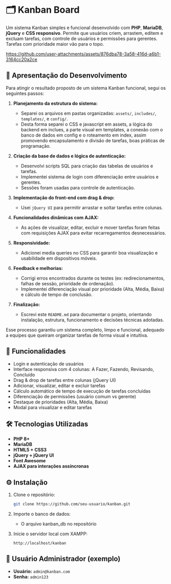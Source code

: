 # 🗂️ Kanban Board

Um sistema Kanban simples e funcional desenvolvido com **PHP**, **MariaDB**, **jQuery** e **CSS responsivo**. Permite que usuários criem, arrastem, editem e excluam tarefas, com controle de usuários e permissões para gerentes. Tarefas com prioridade maior vão para o topo.


https://github.com/user-attachments/assets/876dba78-3a58-416d-a6b1-3164cc20a2ce


## 🧾 Apresentação do Desenvolvimento

Para atingir o resultado proposto de um sistema Kanban funcional, segui os seguintes passos:

1. **Planejamento da estrutura do sistema:**

   - Separei os arquivos em pastas organizadas: `assets/`, `includes/`, `templates/`, e `config/`.
   - Desta forma separei o CSS e javascript em assets, a lógica do backend em inclues, a parte visual em templates, a conexão com o banco de dados em config e o roteamento em index, assim promovendo encapsulamento e divisão de tarefas, boas práticas de programação.

2. **Criação da base de dados e lógica de autenticação:**

   - Desenvolvi scripts SQL para criação das tabelas de usuários e tarefas.
   - Implementei sistema de login com diferenciação entre usuários e gerentes.
   - Sessões foram usadas para controle de autenticação.

3. **Implementação do front-end com drag & drop:**

   - Usei `jQuery UI` para permitir arrastar e soltar tarefas entre colunas.

4. **Funcionalidades dinâmicas com AJAX:**

   - As ações de visualizar, editar, excluir e mover tarefas foram feitas com requisições AJAX para evitar recarregamentos desnecessários.

5. **Responsividade:**

   - Adicionei media queries no CSS para garantir boa visualização e usabilidade em dispositivos móveis.

6. **Feedback e melhorias:**

   - Corrigi erros encontrados durante os testes (ex: redirecionamentos, falhas de sessão, prioridade de ordenação).
   - Implementei diferenciação visual por prioridade (Alta, Média, Baixa) e cálculo de tempo de conclusão.

7. **Finalização:**
   - Escrevi este `README.md` para documentar o projeto, orientando instalação, estrutura, funcionamento e decisões técnicas adotadas.

Esse processo garantiu um sistema completo, limpo e funcional, adequado a equipes que queiram organizar tarefas de forma visual e intuitiva.

## 🚀 Funcionalidades

- Login e autenticação de usuários
- Interface responsiva com 4 colunas: A Fazer, Fazendo, Revisando, Concluído
- Drag & drop de tarefas entre colunas (jQuery UI)
- Adicionar, visualizar, editar e excluir tarefas
- Cálculo automático de tempo de execução de tarefas concluídas
- Diferenciação de permissões (usuário comum vs gerente)
- Destaque de prioridades (Alta, Média, Baixa)
- Modal para visualizar e editar tarefas

## 🛠️ Tecnologias Utilizadas

- **PHP 8+**
- **MariaDB**
- **HTML5 + CSS3**
- **jQuery + jQuery UI**
- **Font Awesome**
- **AJAX para interações assíncronas**

## ⚙️ Instalação

1. Clone o repositório:

   ```bash
   git clone https://github.com/seu-usuario/kanban.git
   ```

2. Importe o banco de dados:

   - O arquivo kanban_db no repositório

3. Inicie o servidor local com XAMPP:
   ```
   http://localhost/kanban
   ```

## 👤 Usuário Administrador (exemplo)

- **Usuário:** `admin@kanban.com`
- **Senha:** `admin123`
